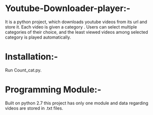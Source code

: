 # Youtube-Downloader-player:-
It is a python project, which downloads youtube videos from its url and store it. Each video is given a category . Users can select multiple categories of their choice, and the least viewed videos among selected category is played automatically.

# Installation:-
Run Count_cat.py.

# Programming Module:-
Built on python 2.7 this project has only one module and data regarding videos are stored in .txt files.

